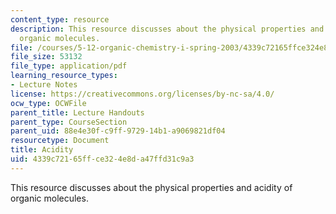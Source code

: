 ```yaml
---
content_type: resource
description: This resource discusses about the physical properties and acidity of
  organic molecules.
file: /courses/5-12-organic-chemistry-i-spring-2003/4339c72165ffce324e8da47ffd31c9a3_04.pdf
file_size: 53132
file_type: application/pdf
learning_resource_types:
- Lecture Notes
license: https://creativecommons.org/licenses/by-nc-sa/4.0/
ocw_type: OCWFile
parent_title: Lecture Handouts
parent_type: CourseSection
parent_uid: 88e4e30f-c9ff-9729-14b1-a9069821df04
resourcetype: Document
title: Acidity
uid: 4339c721-65ff-ce32-4e8d-a47ffd31c9a3
---
```

This resource discusses about the physical properties and acidity of organic molecules.